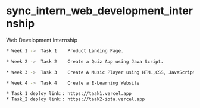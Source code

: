 # sync_intern_web_development_internship
Web Development Internship

```sh
* Week 1 ->  Task 1    Product Landing Page.

* Week 2 ->  Task 2    Create a Quiz App using Java Script.

* Week 3 ->  Task 3    Create A Music Player using HTML,CSS, JavaScript.

* Week 4 ->  Task 4    Create a E-Learning Website
```


```sh
* Task_1 deploy link:: https://taak1.vercel.app
* Task_2 deploy link:: https://taak2-iota.vercel.app
```
